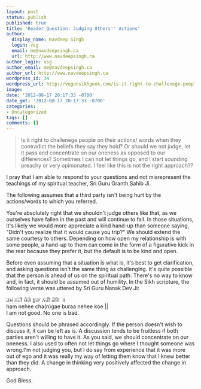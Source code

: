 ```yaml
---
layout: post
status: publish
published: true
title: 'Reader Question: Judging Others'' Actions'
author:
  display_name: Navdeep Singh
  login: vsg
  email: me@navdeepsingh.ca
  url: http://www.navdeepsingh.ca
author_login: vsg
author_email: me@navdeepsingh.ca
author_url: http://www.navdeepsingh.ca
wordpress_id: 34
wordpress_url: http://vegansikhgeek.com/is-it-right-to-challenege-people-on-their-actions/
image: 
date: '2012-08-17 20:17:33 -0700'
date_gmt: '2012-08-17 20:17:33 -0700'
categories:
- Uncategorized
tags: []
comments: []
---
```

<blockquote>Is it right to challenege people on their actions/ words when they contradict the beliefs they say they hold? Or should we not judge, let it pass and concentrate on our oneness as opposed to our differences? Sometimes I can not let things go, and I start sounding preachy or very opinionated. I feel like this is not the right approach??</blockquote>
<p>I pray that I am able to respond to your questions and not misrepresent the teachings of my spiritual teacher, Sri Guru Granth Sahib Ji.</p>
<p>The following assumes that a third party isn't being hurt by the actions/words to which you referred.</p>
<p>You're absolutely right that we shouldn't judge others like that, as we ourselves have fallen in the past and will continue to fall. In those situations, it's likely we would more appreciate a kind hand-up than someone saying, "Didn't you realize that it would cause you trip?" We should extend the same courtesy to others. Depending on how open my relationship is with some people, a hand-up to them can come in the form of a figurative kick in the rear because they prefer it, but the default is to be kind and open.</p>
<p>Before even assuming that a situation is what is, it's best to get clarification, and asking questions isn't the same thing as challenging. It's quite possible that the person is ahead of us on the spiritual path. There's no way to know and, in fact, it should be assumed out of humility. In the Sikh scripture, the following verse was uttered by Sri Guru Nanak Dev Ji:</p>
<p>ਹਮ ਨਹੀ ਚੰਗੇ ਬੁਰਾ ਨਹੀ ਕੋਇ ॥<br />
ham nehee cha(n)gae buraa nehee koe ||<br />
I am not good. No one is bad.</p>
<p><span class="Apple-style-span">Questions should be phrased accordingly. If the person doesn't wish to discuss it, it can be left as is. A discussion tends to be fruitless if both parties aren't willing to have it. As you said, we should concentrate on our oneness. I also used to often not let things go where I thought someone was wrong.</span>I'm not judging you, but I do say from experience that i<span class="Apple-style-span">t was more out of ego and it was really my way of letting them know that I knew better than they did. A change in thinking very positively affected the change in approach.</span></p>
<p><span class="Apple-style-span">God Bless.</span></p>
